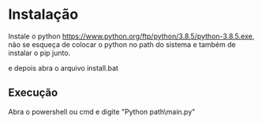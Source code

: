 # Instalação

Instale o python https://www.python.org/ftp/python/3.8.5/python-3.8.5.exe, não se esqueça de colocar o python no path do sistema e também de instalar o pip junto.

e depois abra o arquivo install.bat


## Execução

Abra o powershell ou cmd e digite "Python path\main.py"